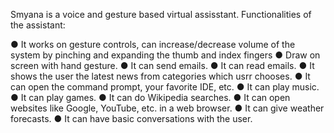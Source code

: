 Smyana is a voice and gesture based virtual assisstant.
Functionalities of the assistant:

●	It works on gesture controls, can increase/decrease volume of the system by pinching and expanding the thumb and index fingers
●	Draw on screen with hand gesture.
●	It can send emails.
●	It can read emails.
●	It shows the user the latest news from categories which usrr chooses. 
●	It can open the command prompt, your favorite IDE, etc. 
●	It can play music. 
●	It can play games.
●	It can do Wikipedia searches.
●	It can open websites like Google, YouTube, etc. in a web browser. 
●	It can give weather forecasts.
●	It can have basic conversations with the user.

